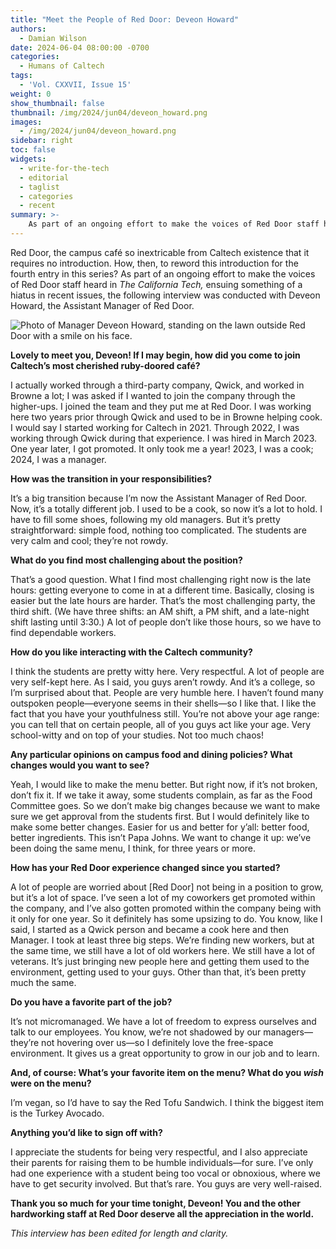 ```yaml
---
title: "Meet the People of Red Door: Deveon Howard"
authors:
  - Damian Wilson
date: 2024-06-04 08:00:00 -0700
categories:
  - Humans of Caltech
tags:
  - 'Vol. CXXVII, Issue 15'
weight: 0
show_thumbnail: false
thumbnail: /img/2024/jun04/deveon_howard.png
images:
  - /img/2024/jun04/deveon_howard.png
sidebar: right
toc: false
widgets:
  - write-for-the-tech
  - editorial
  - taglist
  - categories
  - recent
summary: >-
    As part of an ongoing effort to make the voices of Red Door staff heard in The California Tech, the following interview was conducted with Deveon Howard, the Assistant Manager of Red Door.
---
```


Red Door, the campus café so inextricable from Caltech existence that it requires no introduction. How, then, to reword this introduction for the fourth entry in this series? As part of an ongoing effort to make the voices of Red Door staff heard in *The California Tech,* ensuing something of a hiatus in recent issues, the following interview was conducted with Deveon Howard, the Assistant Manager of Red Door.

![Photo of Manager Deveon Howard, standing on the lawn outside Red Door with a smile on his face.](/img/2024/jun04/deveon_howard.png)

**Lovely to meet you, Deveon! If I may begin, how did you come to join Caltech’s most cherished ruby-doored café?**

I actually worked through a third-party company, Qwick, and worked in Browne a lot; I was asked if I wanted to join the company through the higher-ups. I joined the team and they put me at Red Door. I was working here two years prior through Qwick and used to be in Browne helping cook. I would say I started working for Caltech in 2021. Through 2022, I was working through Qwick during that experience. I was hired in March 2023. One year later, I got promoted. It only took me a year! 2023, I was a cook; 2024, I was a manager.

**How was the transition in your responsibilities?**

It’s a big transition because I’m now the Assistant Manager of Red Door. Now, it’s a totally different job. I used to be a cook, so now it’s a lot to hold. I have to fill some shoes, following my old managers. But it’s pretty straightforward: simple food, nothing too complicated. The students are very calm and cool; they’re not rowdy.

**What do you find most challenging about the position?**

That’s a good question. What I find most challenging right now is the late hours: getting everyone to come in at a different time. Basically, closing is easier but the late hours are harder. That’s the most challenging party, the third shift. (We have three shifts: an AM shift, a PM shift, and a late-night shift lasting until 3:30.) A lot of people don’t like those hours, so we have to find dependable workers.

**How do you like interacting with the Caltech community?**

I think the students are pretty witty here. Very respectful. A lot of people are very self-kept here. As I said, you guys aren’t rowdy. And it’s a college, so I’m surprised about that. People are very humble here. I haven’t found many outspoken people—everyone seems in their shells—so I like that. I like the fact that you have your youthfulness still. You’re not above your age range: you can tell that on certain people, all of you guys act like your age. Very school-witty and on top of your studies. Not too much chaos!

**Any particular opinions on campus food and dining policies? What changes would you want to see?**

Yeah, I would like to make the menu better. But right now, if it’s not broken, don’t fix it. If we take it away, some students complain, as far as the Food Committee goes. So we don’t make big changes because we want to make sure we get approval from the students first. But I would definitely like to make some better changes. Easier for us and better for y’all: better food, better ingredients. This isn’t Papa Johns. We want to change it up: we’ve been doing the same menu, I think, for three years or more.

**How has your Red Door experience changed since you started?**

A lot of people are worried about [Red Door] not being in a position to grow, but it’s a lot of space. I’ve seen a lot of my coworkers get promoted within the company, and I’ve also gotten promoted within the company being with it only for one year. So it definitely has some upsizing to do. You know, like I said, I started as a Qwick person and became a cook here and then Manager. I took at least three big steps. We’re finding new workers, but at the same time, we still have a lot of old workers here. We still have a lot of veterans. It’s just bringing new people here and getting them used to the environment, getting used to your guys. Other than that, it’s been pretty much the same.

**Do you have a favorite part of the job?**

It’s not micromanaged. We have a lot of freedom to express ourselves and talk to our employees. You know, we’re not shadowed by our managers—they’re not hovering over us—so I definitely love the free-space environment. It gives us a great opportunity to grow in our job and to learn.

**And, of course: What’s your favorite item on the menu? What do you *wish* were on the menu?**

I’m vegan, so I’d have to say the Red Tofu Sandwich. I think the biggest item is the Turkey Avocado.

**Anything you’d like to sign off with?**

I appreciate the students for being very respectful, and I also appreciate their parents for raising them to be humble individuals—for sure. I’ve only had one experience with a student being too vocal or obnoxious, where we have to get security involved. But that’s rare. You guys are very well-raised.

**Thank you so much for your time tonight, Deveon! You and the other hardworking staff at Red Door deserve all the appreciation in the world.**

*This interview has been edited for length and clarity.*